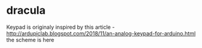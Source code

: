 # dracula

Keypad is originaly inspired by this article - http://ardupiclab.blogspot.com/2018/11/an-analog-keypad-for-arduino.html
the scheme is here 
